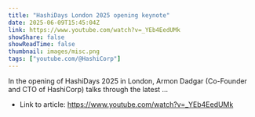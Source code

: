 ```yaml
---
title: "HashiDays London 2025 opening keynote"
date: 2025-06-09T15:45:04Z
link: https://www.youtube.com/watch?v=_YEb4EedUMk
showShare: false
showReadTime: false
thumbnail: images/misc.png
tags: ["youtube.com/@HashiCorp"]
---
```

In the opening of HashiDays 2025 in London, Armon Dadgar (Co-Founder and CTO of HashiCorp) talks through the latest ...

- Link to article: https://www.youtube.com/watch?v=_YEb4EedUMk